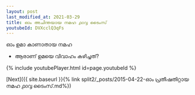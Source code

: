 ```yaml
---
layout: post
last_modified_at: 2021-03-29
title: ഓം അചിന്തയായ നമഹ ൧൦൮ ടൈംസ്
youtubeId: DVXcclQ3qFs
---
```

 
 
 ഓം ഉമാ കാണാതായ നമഹ 
 
 -  ആരാണ് ഉമയെ വിവാഹം കഴിച്ചത്? 
 
  
 
  
 
 
 
 
 
 


{% include youtubePlayer.html id=page.youtubeId %}
 
[Next]({{ site.baseurl }}{% link  split2/_posts/2015-04-22-ഓം പ്രതീഷതിറ്റായ നമഹ ൧൦൮ ടൈംസ്.md%})
 
